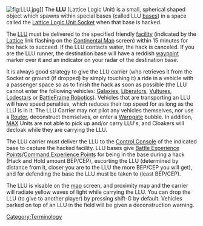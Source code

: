 ![](LLU.jpg "fig:LLU.jpg")\]\] The **LLU** (Lattice Logic Unit) is a
small, spherical shaped object which spawns within special bases (called
LLU [bases](facility "wikilink")) in a space called the [Lattice Logic
Unit Socket](Lattice_Logic_Unit_Socket "wikilink") when that base is
hacked.

The [LLU](LLU "wikilink") must be delivered to the specified friendly
[facility](facility "wikilink") (indicated by the
[Lattice](Lattice "wikilink") link flashing on the [Continental
Map](Continental_Map "wikilink") screen) within 15 minutes for the hack
to succeed. If the LLU contacts water, the hack is canceled. If you are
the LLU runner, the destination base will have a reddish
[waypoint](waypoint "wikilink") marker over it and an indicator on your
radar of the destination base.

It is always good strategy to give the LLU carrier (who retrieves it
from the Socket or ground (if dropped) by simply touching it) a ride in
a vehicle with a passenger space so as to finish the hack as soon as
possible (the LLU cannot enter the following vehicles:
[Galaxies](Galaxy "wikilink"), [Liberators](Liberator "wikilink"),
[Vultures](Vulture "wikilink"), [Lodestars](Lodestar "wikilink") or
[BattleFrame Robotics](BattleFrame_Robotics "wikilink")). Vehicles that
are transporting an LLU will have speed penalties, which reduces their
top speed for as long as the LLU is in it. The LLU Carrier may not pilot
any vehicles themselves, nor use a [Router](Router "wikilink"),
deconstruct themselves, or enter a [Warpgate](Warpgate "wikilink")
bubble. In addition, [MAX](MAX "wikilink") Units are not able to pick up
and/or carry LLU's, and Cloakers will decloak while they are carrying
the LLU.

The LLU carrier must deliver the LLU to the [Control
Console](Control_Console "wikilink") of the indicated base to capture
the hacked facility. LLU bases give [Battle Experience
Points](Battle_Experience_Points "wikilink")/[Command Experience
Points](Command_Experience_Points "wikilink") for being in the base
during a hack (Hack and Hold amount BEP/CEP), escorting the LLU
(determined by distance from it, closer you are to the LLU the more
BEP/CEP you will get), and for defending the base the LLU must be taken
to (least BEP/CEP).

The LLU is visable on the [map](Continental_Map "wikilink") screen, and
proximity map and the carrier will radiate yellow waves of light while
carrying the LLU. You can drop the LLU (to give to another player) by
pressing shift-G by default. Vehicles parked on top of an LLU in the
field will be given a deconstruction warning.

[Category:Terminology](Category:Terminology "wikilink")